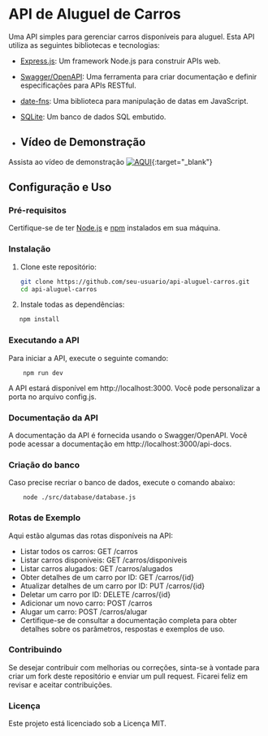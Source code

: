 # API de Aluguel de Carros

Uma API simples para gerenciar carros disponíveis para aluguel. Esta API utiliza as seguintes bibliotecas e tecnologias:

- [Express.js](https://expressjs.com/): Um framework Node.js para construir APIs web.
- [Swagger/OpenAPI](https://swagger.io/): Uma ferramenta para criar documentação e definir especificações para APIs RESTful.
- [date-fns](https://date-fns.org/): Uma biblioteca para manipulação de datas em JavaScript.
- [SQLite](https://www.sqlite.org/): Um banco de dados SQL embutido.

- ## Vídeo de Demonstração

Assista ao vídeo de demonstração [![AQUI](https://youtu.be/tm838A-FDkI)](https://youtu.be/tm838A-FDkI){:target="_blank"}



## Configuração e Uso

### Pré-requisitos

Certifique-se de ter [Node.js](https://nodejs.org/) e [npm](https://www.npmjs.com/) instalados em sua máquina.

### Instalação

1. Clone este repositório:

   ```bash
   git clone https://github.com/seu-usuario/api-aluguel-carros.git
   cd api-aluguel-carros

2. Instale todas as dependências:
 ```bash
    npm install
 ```

### Executando a API
Para iniciar a API, execute o seguinte comando:


 ```comando
     npm run dev
 ```
 A API estará disponível em http://localhost:3000. Você pode personalizar a porta no arquivo config.js.

### Documentação da API
A documentação da API é fornecida usando o Swagger/OpenAPI. Você pode acessar a documentação em http://localhost:3000/api-docs.

### Criação do banco
Caso precise recriar o banco de dados, execute o comando abaixo:
 ```comando
     node ./src/database/database.js
 ```

### Rotas de Exemplo
Aqui estão algumas das rotas disponíveis na API:

- Listar todos os carros: GET /carros
- Listar carros disponíveis: GET /carros/disponiveis
- Listar carros alugados: GET /carros/alugados
- Obter detalhes de um carro por ID: GET /carros/{id}
- Atualizar detalhes de um carro por ID: PUT /carros/{id}
- Deletar um carro por ID: DELETE /carros/{id}
- Adicionar um novo carro: POST /carros
- Alugar um carro: POST /carros/alugar
- Certifique-se de consultar a documentação completa para obter detalhes sobre os parâmetros, respostas e exemplos de uso.

### Contribuindo
Se desejar contribuir com melhorias ou correções, sinta-se à vontade para criar um fork deste repositório e enviar um pull request. Ficarei feliz em revisar e aceitar contribuições.

### Licença
Este projeto está licenciado sob a Licença MIT.
